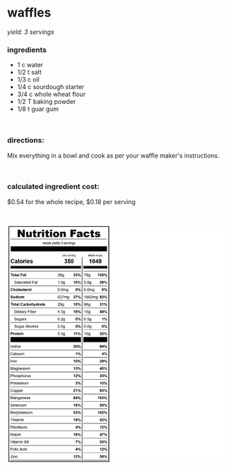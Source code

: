 # waffles
*yield: 3 servings*

### ingredients
- 1 c water
- 1/2 t salt
- 1/3 c oil
- 1/4 c sourdough starter
- 3/4 c whole wheat flour
- 1/2 T baking powder
- 1/8 t guar gum

<br>

### directions:

Mix everything in a bowl and cook as per your waffle maker's instructions.


<br>

### calculated ingredient cost:

$0.54 for the whole recipe, $0.18 per serving

<br>

![waffles nutrition facts](../../source/nutrition/nutrition_label/images/waffles.png)